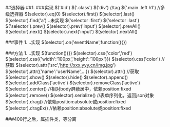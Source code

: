 ##选择器
##1.
###实现
    $('#id')
    $('.class')
    $('div')            //tag
$('.main .left h1') //多级选择器
$(selector).eq(0)
$(selector).first()
$(selector).last()
$(selector).find('a')
..未实现
$('selector :first')
$('selector :last')
$('selector').prev()
$(selector).prev('input')
$(selector).prevAll()
$(selector).next()
$(selector).next('input')
$(selector).nextAll()

###事件
1.
..实现
$(selector).on('eventName',function(){})

###方法
1.
..实现
$(function(){})
$(selector).css('color','red')
$(selector).css({'width':'100px','height':'100px'}})
$(selector).css('color')    //获取
$(selector).attr('src','http://xxx.yyy.cn/img.jpg')
$(selector).attr({'name':'userName',...})
$(selector).attr()  //获取
$(selector).show()
$(selector).hide()
$(selector).append()
$(selector).addClass('active')
$(selector).removeClass('active')
$(selector).center()    //相对body屏蔽居中，依赖position:fixed
$(selector).remove()
$(selector).serialize() //表单序列化，返回json对象
$(selector).drag()      //依赖position:absolute或position:fixed
$(selector).dragEx()    //依赖position:absolute或position:fixed

###400行之后，属插件类，等分离
